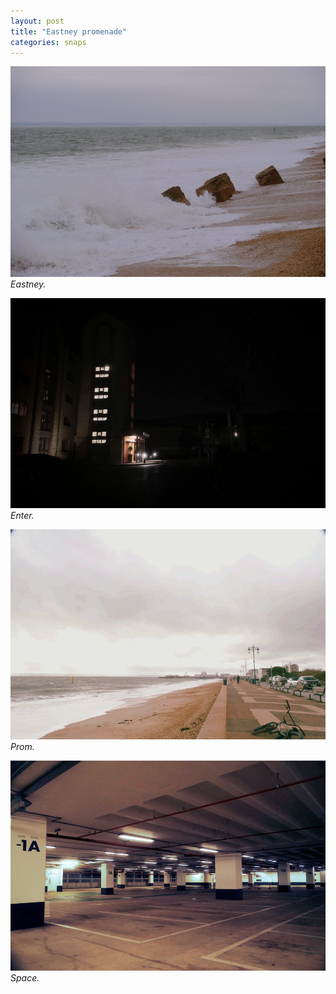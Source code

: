 ```yaml
---
layout: post
title: "Eastney promenade"
categories: snaps
---
```


![Eastney](/public/img/eastney.jpg)
*Eastney.*

![Enter](/public/img/enter.jpg)
*Enter.*

![Prom](/public/img/prom.jpg)
*Prom.*

![Space](/public/img/space.jpg)
*Space.*